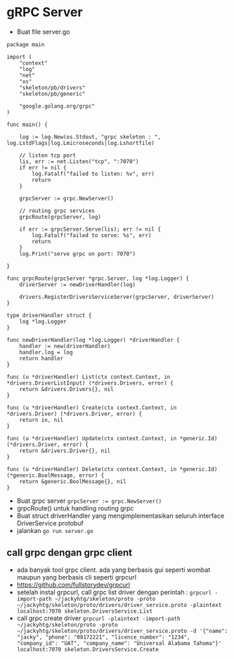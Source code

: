 # gRPC Server
- Buat file server.go

```
package main

import (
	"context"
	"log"
	"net"
	"os"
	"skeleton/pb/drivers"
	"skeleton/pb/generic"

	"google.golang.org/grpc"
)

func main() {

	log := log.New(os.Stdout, "grpc skeleton : ", log.LstdFlags|log.Lmicroseconds|log.Lshortfile)

	// listen tcp port
	lis, err := net.Listen("tcp", ":7070")
	if err != nil {
		log.Fatalf("failed to listen: %v", err)
		return
	}

	grpcServer := grpc.NewServer()

	// routing grpc services
	grpcRoute(grpcServer, log)

	if err := grpcServer.Serve(lis); err != nil {
		log.Fatalf("failed to serve: %s", err)
		return
	}
	log.Print("serve grpc on port: 7070")

}

func grpcRoute(grpcServer *grpc.Server, log *log.Logger) {
	driverServer := newDriverHandler(log)

	drivers.RegisterDriversServiceServer(grpcServer, driverServer)
}

type driverHandler struct {
	log *log.Logger
}

func newDriverHandler(log *log.Logger) *driverHandler {
	handler := new(driverHandler)
	handler.log = log
	return handler
}

func (u *driverHandler) List(ctx context.Context, in *drivers.DriverListInput) (*drivers.Drivers, error) {
	return &drivers.Drivers{}, nil
}

func (u *driverHandler) Create(ctx context.Context, in *drivers.Driver) (*drivers.Driver, error) {
	return in, nil
}

func (u *driverHandler) Update(ctx context.Context, in *generic.Id) (*drivers.Driver, error) {
	return &drivers.Driver{}, nil
}

func (u *driverHandler) Delete(ctx context.Context, in *generic.Id) (*generic.BoolMessage, error) {
	return &generic.BoolMessage{}, nil
}

```

- Buat grpc server `grpcServer := grpc.NewServer()`
- grpcRoute() untuk handling routing grpc
- Buat struct driverHandler yang mengimplementasikan seluruh interface DriverService protobuf
- jalankan `go run server.go`

## call grpc dengan grpc client
- ada banyak tool grpc client. ada yang berbasis gui seperti wombat maupun yang berbasis cli seperti grpcurl
- https://github.com/fullstorydev/grpcurl
- setelah instal grpcurl, call grpc list driver dengan perintah : `grpcurl -import-path ~/jackyhtg/skeleton/proto -proto ~/jackyhtg/skeleton/proto/drivers/driver_service.proto -plaintext localhost:7070 skeleton.DriversService.List`
- call grpc create driver
`grpcurl -plaintext -import-path ~/jackyhtg/skeleton/proto -proto ~/jackyhtg/skeleton/proto/drivers/driver_service.proto -d '{"name": "jacky", "phone": "08172221", "licence_number": "1234", "company_id": "UAT", "company_name": "Universal Alabama Tahoma"}' localhost:7070 skeleton.DriversService.Create`

